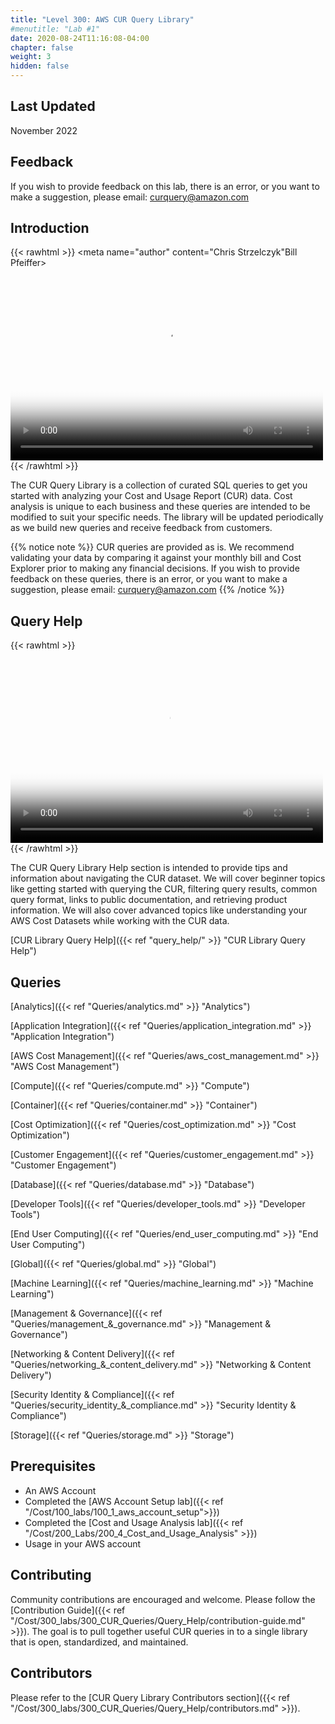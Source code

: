 ```yaml
---
title: "Level 300: AWS CUR Query Library"
#menutitle: "Lab #1"
date: 2020-08-24T11:16:08-04:00
chapter: false
weight: 3
hidden: false
---
```


## Last Updated

November 2022

## Feedback
If you wish to provide feedback on this lab, there is an error, or you want to make a suggestion, please email: curquery@amazon.com

## Introduction
{{< rawhtml >}}
 <meta name="author" content="Chris Strzelczyk"Bill Pfeiffer>
<video width="500" height="308" controls poster="/Cost/300_CUR_Queries/Images/cost-300-cql-intro.png">
  <source src="https://d3h9zoi3eqyz7s.cloudfront.net/Cost/Videos/CURQueryLibraryIntroduction.mp4" type="video/mp4">
  Your browser doesn't support video, or if you're on GitHub head to https://wellarchitectedlabs.com to watch the video.
</video>
{{< /rawhtml >}}

 The CUR Query Library is a collection of curated SQL queries to get you started with analyzing your Cost and Usage Report (CUR) data.  Cost analysis is unique to each business and these queries are intended to be modified to suit your specific needs.  The library will be updated periodically as we build new queries and receive feedback from customers.

{{% notice note %}}
CUR queries are provided as is. We recommend validating your data by comparing it against your monthly bill and Cost Explorer prior to making any financial decisions. If you wish to provide feedback on these queries, there is an error, or you want to make a suggestion, please email: curquery@amazon.com
{{% /notice %}}


## Query Help
{{< rawhtml >}}
<meta name="author" content="Bill Pfeiffer">
<video width="500" height="308" controls poster="/Cost/300_CUR_Queries/Images/cost-300-cql-helper-intro.png">
  <source src="https://d3h9zoi3eqyz7s.cloudfront.net/Cost/Videos/HelperIntroductionVideoFinal.mp4" type="video/mp4">
  Your browser doesn't support video, or if you're on GitHub head to https://wellarchitectedlabs.com to watch the video.
</video>
{{< /rawhtml >}}

The CUR Query Library Help section is intended to provide tips and information about navigating the CUR dataset.  We will cover beginner topics like getting started with querying the CUR, filtering query results, common query format, links to public documentation, and retrieving product information.  We will also cover advanced topics like understanding your AWS Cost Datasets while working with the CUR data.  

[CUR Library Query Help]({{< ref "query_help/" >}} "CUR Library Query Help")

## Queries
[Analytics]({{< ref "Queries/analytics.md" >}} "Analytics")

[Application Integration]({{< ref "Queries/application_integration.md" >}} "Application Integration")

[AWS Cost Management]({{< ref "Queries/aws_cost_management.md" >}} "AWS Cost Management")

[Compute]({{< ref "Queries/compute.md" >}} "Compute")

[Container]({{< ref "Queries/container.md" >}} "Container")

[Cost Optimization]({{< ref "Queries/cost_optimization.md" >}} "Cost Optimization")

[Customer Engagement]({{< ref "Queries/customer_engagement.md" >}} "Customer Engagement")

[Database]({{< ref "Queries/database.md" >}} "Database")

[Developer Tools]({{< ref "Queries/developer_tools.md" >}} "Developer Tools") 

[End User Computing]({{< ref "Queries/end_user_computing.md" >}} "End User Computing")

[Global]({{< ref "Queries/global.md" >}} "Global")

[Machine Learning]({{< ref "Queries/machine_learning.md" >}} "Machine Learning")

[Management & Governance]({{< ref "Queries/management_&_governance.md" >}} "Management & Governance")

[Networking & Content Delivery]({{< ref "Queries/networking_&_content_delivery.md" >}} "Networking & Content Delivery")

[Security Identity & Compliance]({{< ref "Queries/security_identity_&_compliance.md" >}} "Security Identity & Compliance")

[Storage]({{< ref "Queries/storage.md" >}} "Storage")


## Prerequisites
- An AWS Account
- Completed the [AWS Account Setup lab]({{< ref "/Cost/100_labs/100_1_aws_account_setup">}})
- Completed the [Cost and Usage Analysis lab]({{< ref "/Cost/200_Labs/200_4_Cost_and_Usage_Analysis" >}})
- Usage in your AWS account

## Contributing

Community contributions are encouraged and welcome.  Please follow the [Contribution Guide]({{< ref "/Cost/300_labs/300_CUR_Queries/Query_Help/contribution-guide.md" >}}). The goal is to pull together useful CUR queries in to a single library that is open, standardized, and maintained.

## Contributors
Please refer to the [CUR Query Library Contributors section]({{< ref "/Cost/300_labs/300_CUR_Queries/Query_Help/contributors.md" >}}).
